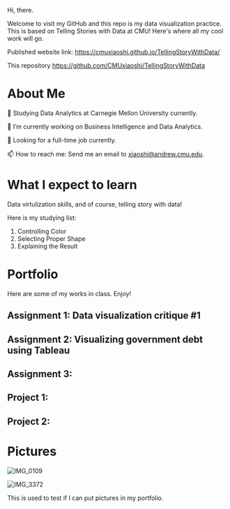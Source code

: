 Hi, there.

Welcome to visit my GitHub and this repo is my data visualization practice. This is based on Telling Stories with Data at CMU! Here's where all my cool work will go.

Published website link: https://cmuxiaoshi.github.io/TellingStoryWithData/

This repository https://github.com/CMUxiaoshi/TellingStoryWithData

# About Me
🏃 Studying Data Analytics at Carnegie Mellon University currently.

🔭 I’m currently working on Business Intelligence and Data Analytics.

🌱 Looking for a full-time job currently.

📫 How to reach me: Send me an email to xiaoshi@andrew.cmu.edu.

# What I expect to learn 

Data virtulization skills, and of course, telling story with data!

Here is my studying list:

1. Controlling Color
2. Selecting Proper Shape
3. Explaining the Result

# Portfolio

Here are some of my works in class. Enjoy!

## Assignment 1: Data visualization critique #1

## Assignment 2: Visualizing government debt using Tableau
<script type='text/javascript'>                  
  var divElement = document.getElementById('viz1699238192200');                    
  var vizElement = divElement.getElementsByTagName('object')[0];                    
  vizElement.style.width='100%';vizElement.style.height=(divElement.offsetWidth*0.75)+'px';                    
  var scriptElement = document.createElement('script');                    
  scriptElement.src = 'https://public.tableau.com/javascripts/api/viz_v1.js';                    
  vizElement.parentNode.insertBefore(scriptElement, vizElement);                
</script>
## Assignment 3:

## Project 1:

## Project 2:

# Pictures
![IMG_0109](https://github.com/CMUxiaoshi/TellingStoryWithData/assets/116749406/a01ead3d-ee8f-4c01-91d6-10a495b894b6)

![IMG_3372](https://github.com/CMUxiaoshi/TellingStoryWithData/assets/116749406/373d9a41-0db3-4241-b606-e69631025282)

This is used to test if I can put pictures in my portfolio.

